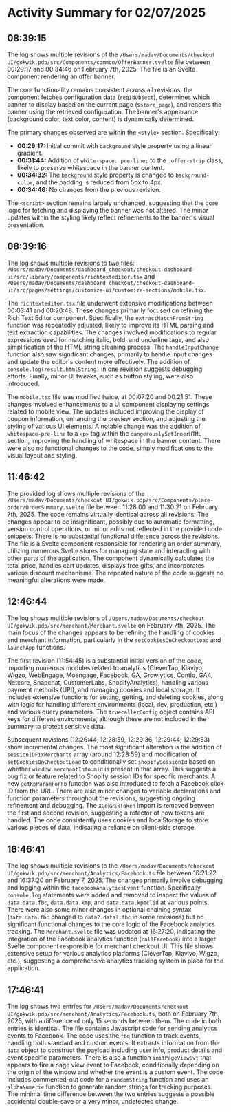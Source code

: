 # Activity Summary for 02/07/2025

## 08:39:15
The log shows multiple revisions of the `/Users/madav/Documents/checkout UI/gokwik.pdp/src/Components/common/OfferBanner.svelte` file between 00:29:17 and 00:34:46 on February 7th, 2025.  The file is an Svelte component rendering an offer banner.

The core functionality remains consistent across all revisions:  the component fetches configuration data (`reqIdObject`), determines which banner to display based on the current page (`$store_page`), and renders the banner using the retrieved configuration.  The banner's appearance (background color, text color, content) is dynamically determined.

The primary changes observed are within the `<style>` section.  Specifically:

* **00:29:17:** Initial commit with `background` style property using a linear gradient.
* **00:31:44:** Addition of `white-space: pre-line;` to the `.offer-strip` class, likely to preserve whitespace in the banner content.
* **00:34:32:**  The `background` style property is changed to `background-color`, and the padding is reduced from 5px to 4px.
* **00:34:46:** No changes from the previous revision.


The `<script>` section remains largely unchanged, suggesting that the core logic for fetching and displaying the banner was not altered. The minor updates within the styling likely reflect refinements to the banner's visual presentation.


## 08:39:16
The log shows multiple revisions to two files: `/Users/madav/Documents/dashboard_checkout/checkout-dashboard-ui/src/library/components/richtexteditor.tsx` and `/Users/madav/Documents/dashboard_checkout/checkout-dashboard-ui/src/pages/settings/customize-ui/customize-sections/mobile.tsx`.

The `richtexteditor.tsx` file underwent extensive modifications between 00:03:41 and 00:20:48.  These changes primarily focused on refining the Rich Text Editor component.  Specifically, the `extractMatchFromString` function was repeatedly adjusted, likely to improve its HTML parsing and text extraction capabilities.  The changes involved modifications to regular expressions used for matching italic, bold, and underline tags, and also simplification of the HTML string cleaning process. The `handleInputChange` function also saw significant changes, primarily to handle input changes and update the editor's content more effectively.  The addition of `console.log(result.htmlString)` in one revision suggests debugging efforts.  Finally, minor UI tweaks, such as button styling, were also introduced.

The `mobile.tsx` file was modified twice, at 00:07:20 and 00:21:51. These changes involved enhancements to a UI component displaying settings related to mobile view. The updates included improving the display of coupon information, enhancing the preview section, and adjusting the styling of various UI elements. A notable change was the addition of `whitespace-pre-line` to a `<p>` tag within the `dangerouslySetInnerHTML` section, improving the handling of whitespace in the banner content.  There were also no functional changes to the code, simply modifications to the visual layout and styling.


## 11:46:42
The provided log shows multiple revisions of the `/Users/madav/Documents/checkout UI/gokwik.pdp/src/Components/place-order/OrderSummary.svelte` file between 11:28:00 and 11:30:21 on February 7th, 2025.  The code remains virtually identical across all revisions.  The changes appear to be insignificant, possibly due to automatic formatting, version control operations, or minor edits not reflected in the provided code snippets.  There is no substantial functional difference across the revisions.  The file is a Svelte component responsible for rendering an order summary, utilizing numerous Svelte stores for managing state and interacting with other parts of the application. The component dynamically calculates the total price, handles cart updates, displays free gifts, and incorporates various discount mechanisms.  The repeated nature of the code suggests no meaningful alterations were made.


## 12:46:44
The log shows multiple revisions of `/Users/madav/Documents/checkout UI/gokwik.pdp/src/merchant/Merchant.svelte` on February 7th, 2025.  The main focus of the changes appears to be refining the handling of cookies and  merchant information, particularly in the `setCookiesOnCheckoutLoad` and `launchApp` functions.

The first revision (11:54:45) is a substantial initial version of the code,  importing numerous modules related to analytics (CleverTap, Klaviyo, Wigzo, WebEngage, Moengage, Facebook, GA, Growlytics, Contlo, GA4, Netcore, Snapchat, CustomerLabs, ShopifyAnalytics), handling various payment methods (UPI), and managing cookies and local storage.  It includes extensive functions for setting, getting, and deleting cookies, along with logic for handling different environments (local, dev, production, etc.) and  various query parameters.  The `truecallerConfig` object contains API keys for different environments, although these are not included in the summary to protect sensitive data.


Subsequent revisions (12:26:44, 12:28:59, 12:29:36, 12:29:44, 12:29:53) show incremental changes.  The most significant alteration is the addition of `sessionIDFixMerchants` array (around 12:28:59) and modification of `setCookiesOnCheckoutLoad` to conditionally set `shopifySessionId` based on whether `window.merchantInfo.mid` is present in that array.  This suggests a bug fix or feature related to Shopify session IDs for specific merchants. A new `getKpParamForFb` function was also introduced to fetch a Facebook click ID from the URL.  There are also minor changes to variable declarations and function parameters throughout the revisions, suggesting ongoing refinement and debugging.  The `XGokwikToken` import is removed between the first and second revision, suggesting a refactor of how tokens are handled.  The code consistently uses cookies and localStorage to store various pieces of data, indicating a reliance on client-side storage.


## 16:46:41
The log shows multiple revisions to the `/Users/madav/Documents/checkout UI/gokwik.pdp/src/merchant/Analytics/Facebook.ts` file between 16:21:22 and 16:37:20 on February 7, 2025.  The changes primarily involve debugging and logging within the `facebookAnalyticsEvent` function.  Specifically, `console.log` statements were added and removed to inspect the values of `data.data.fbc`, `data.data.kmp`, and `data.data.kpmclid` at various points. There were also some minor changes in optional chaining syntax (`data.data.fbc` changed to `data?.data?.fbc` in some revisions) but no significant functional changes to the core logic of the Facebook analytics tracking.  The `Merchant.svelte` file was updated at 16:27:20, indicating the integration of the Facebook analytics function (`callFacebook`) into a larger Svelte component responsible for merchant checkout UI.  This file shows extensive setup for various analytics platforms (CleverTap, Klaviyo, Wigzo, etc.), suggesting a comprehensive analytics tracking system in place for the application.


## 17:46:41
The log shows two entries for `/Users/madav/Documents/checkout UI/gokwik.pdp/src/merchant/Analytics/Facebook.ts`, both on February 7th, 2025, with a difference of only 15 seconds between them.  The code in both entries is identical.  The file contains Javascript code for sending analytics events to Facebook.  The code uses the `fbq` function to track events, handling both standard and custom events.  It extracts information from the `data` object to construct the payload including user info, product details and event specific parameters. There is also a function `initPageViewEvt` that appears to fire a page view event to Facebook, conditionally depending on the origin of the window and whether the event is a custom event. The code includes commented-out code for a `randomString` function and uses an `alphaNumeric` function to generate random strings for tracking purposes.  The minimal time difference between the two entries suggests a possible accidental double-save or a very minor, undetected change.

